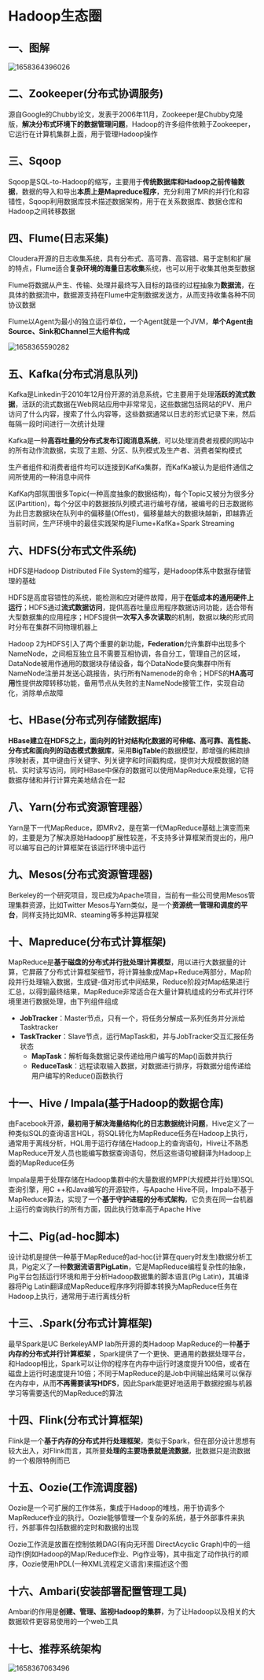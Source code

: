 # Hadoop生态圈

## 一、图解

![1658364396026](assets/1658364396026.png)

## 二、Zookeeper(分布式协调服务)

源自Google的Chubby论文，发表于2006年11月，Zookeeper是Chubby克隆版，**解决分布式环境下的数据管理问题**，Hadoop的许多组件依赖于Zookeeper，它运行在计算机集群上面，用于管理Hadoop操作

## 三、Sqoop

Sqoop是SQL-to-Hadoop的缩写，主要用于**传统数据库和Hadoop之前传输数据**，数据的导入和导出**本质上是Mapreduce程序**，充分利用了MR的并行化和容错性，Sqoop利用数据库技术描述数据架构，用于在关系数据库、数据仓库和Hadoop之间转移数据

## 四、Flume(日志采集)

Cloudera开源的日志收集系统，具有分布式、高可靠、高容错、易于定制和扩展的特点，Flume适合**复杂环境的海量日志收集**系统，也可以用于收集其他类型数据

Flume将数据从产生、传输、处理并最终写入目标的路径的过程抽象为**数据流**，在具体的数据流中，数据源支持在Flume中定制数据发送方，从而支持收集各种不同协议数据

Flume以Agent为最小的独立运行单位，一个Agent就是一个JVM，**单个Agent由Source、Sink和Channel三大组件构成**

![1658365590282](assets/1658365590282.png)

## 五、Kafka(分布式消息队列)

Kafka是Linkedin于2010年12月份开源的消息系统，它主要用于处理**活跃的流式数据**，活跃的流式数据在Web网站应用中非常常见，这些数据包括网站的PV、用户访问了什么内容，搜索了什么内容等，这些数据通常以日志的形式记录下来，然后每隔一段时间进行一次统计处理


Kafka是一种**高吞吐量的分布式发布订阅消息系统**，可以处理消费者规模的网站中的所有动作流数据，实现了主题、分区、队列模式及生产者、消费者架构模式

生产者组件和消费者组件均可以连接到KafKa集群，而KafKa被认为是组件通信之间所使用的一种消息中间件

KafKa内部氛围很多Topic(一种高度抽象的数据结构)，每个Topic又被分为很多分区(Partition)，每个分区中的数据按队列模式进行编号存储，被编号的日志数据称为此日志数据块在队列中的偏移量(Offest)，偏移量越大的数据块越新，即越靠近当前时间，生产环境中的最佳实践架构是Flume+KafKa+Spark Streaming

## 六、HDFS(分布式文件系统)

HDFS是Hadoop Distributed File System的缩写，是Hadoop体系中数据存储管理的基础

HDFS是高度容错性的系统，能检测和应对硬件故障，用于**在低成本的通用硬件上运行**；HDFS通过**流式数据访问**，提供高吞吐量应用程序数据访问功能，适合带有大型数据集的应用程序；HDFS提供**一次写入多次读取**的机制，数据以**块**的形式同时分布在集群不同物理机器上

Hadoop 2为HDFS引入了两个重要的新功能，**Federation**允许集群中出现多个NameNode，之间相互独立且不需要互相协调，各自分工，管理自己的区域，DataNode被用作通用的数据块存储设备，每个DataNode要向集群中所有NameNode注册并发送心跳报告，执行所有Namenode的命令；HDFS的**HA高可用**性提供故障转移功能，备用节点从失败的主NameNode接管工作，实现自动化，消除单点故障

## 七、HBase(分布式列存储数据库)

**HBase建立在HDFS之上，面向列的针对结构化数据的可伸缩、高可靠、高性能、分布式和面向列的动态模式数据库**，采用**BigTable**的数据模型，即增强的稀疏排序映射表，其中键由行关键字、列关键字和时间戳构成，提供对大规模数据的随机、实时读写访问，同时HBase中保存的数据可以使用MapReduce来处理，它将数据存储和并行计算完美地结合在一起

## 八、Yarn(分布式资源管理器）

Yarn是下一代MapReduce，即MRv2，是在第一代MapReduce基础上演变而来的，主要是为了解决原始Hadoop扩展性较差，不支持多计算框架而提出的，用户可以编写自己的计算框架在该运行环境中运行

## 九、Mesos(分布式资源管理器)

Berkeley的一个研究项目，现已成为Apache项目，当前有一些公司使用Mesos管理集群资源，比如Twitter
Mesos与Yarn类似，是一个**资源统一管理和调度的平台**，同样支持比如MR、steaming等多种运算框架

## 十、Mapreduce(分布式计算框架)

MapReduce是**基于磁盘的分布式并行批处理计算模型**，用以进行大数据量的计算，它屏蔽了分布式计算框架细节，将计算抽象成Map+Reduce两部分，Map阶段并行处理输入数据，生成键-值对形式中间结果，Reduce阶段对Map结果进行汇总，以得到最终结果，MapReduce非常适合在大量计算机组成的分布式并行环境里进行数据处理，由下列组件组成

* **JobTracker**：Master节点，只有一个，将任务分解成一系列任务并分派给Tasktracker
* **TaskTracker**：Slave节点，运行MapTask和，并与JobTracker交互汇报任务状态
  * **MapTask**：解析每条数据记录传递给用户编写的Map()函数并执行
  * **ReduceTask**：远程读取输入数据，对数据进行排序，将数据分组传递给用户编写的Reduce()函数执行

## 十一、Hive / Impala(基于Hadoop的数据仓库)

由Facebook开源，**最初用于解决海量结构化的日志数据统计问题**，Hive定义了一种类似SQL的查询语言HQL，将SQL转化为MapReduce任务在Hadoop上执行，通常用于离线分析，HQL用于运行存储在Hadoop上的查询语句，Hive让不熟悉MapReduce开发人员也能编写数据查询语句，然后这些语句被翻译为Hadoop上面的MapReduce任务

Impala是用于处理存储在Hadoop集群中的大量数据的MPP(大规模并行处理)SQL查询引擎，用C ++和Java编写的开源软件，与Apache Hive不同，Impala不基于MapReduce算法，实现了一个**基于守护进程的分布式架构**，它负责在同一台机器上运行的查询执行的所有方面，因此执行效率高于Apache Hive

## 十二、Pig(ad-hoc脚本)

设计动机是提供一种基于MapReduce的ad-hoc(计算在query时发生)数据分析工具，Pig定义了一种**数据流语言PigLatin**，它是MapReduce编程复杂性的抽象，Pig平台包括运行环境和用于分析Hadoop数据集的脚本语言(Pig Latin)，其编译器将Pig Latin翻译成MapReduce程序序列将脚本转换为MapReduce任务在Hadoop上执行，通常用于进行离线分析

## 十三、.Spark(分布式计算框架)

最早Spark是UC BerkeleyAMP lab所开源的类Hadoop MapReduce的一种**基于内存的分布式并行计算框架**
，Spark提供了一个更快、更通用的数据处理平台，和Hadoop相比，Spark可以让你的程序在内存中运行时速度提升100倍，或者在磁盘上运行时速度提升10倍；不同于MapReduce的是Job中间输出结果可以保存在内存中，从而**不再需要读写HDFS**，因此Spark能更好地适用于数据挖掘与机器学习等需要迭代的MapReduce的算法

## 十四、Flink(分布式计算框架)

Flink是一个**基于内存的分布式并行处理框架**，类似于Spark，但在部分设计思想有较大出入，对Flink而言，其所要**处理的主要场景就是流数据**，批数据只是流数据的一个极限特例而已

## 十五、Oozie(工作流调度器)

Oozie是一个可扩展的工作体系，集成于Hadoop的堆栈，用于协调多个MapReduce作业的执行。Oozie能够管理一个复杂的系统，基于外部事件来执行，外部事件包括数据的定时和数据的出现

Oozie工作流是放置在控制依赖DAG(有向无环图 DirectAcyclic Graph)中的一组动作(例如Hadoop的Map/Reduce作业、Pig作业等)，其中指定了动作执行的顺序，Oozie使用hPDL(一种XML流程定义语言)来描述这个图

## 十六、Ambari(安装部署配置管理工具)

Ambari的作用是**创建、管理、监视Hadoop的集群**，为了让Hadoop以及相关的大数据软件更容易使用的一个web工具

## 十七、推荐系统架构

![1658367063496](assets/1658367063496.png)